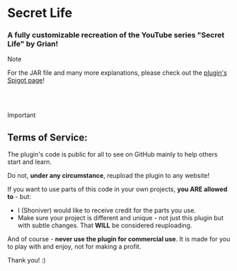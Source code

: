 # Secret Life
### A fully customizable recreation of the YouTube series "Secret Life" by Grian!
> [!NOTE]
> For the JAR file and many more explanations, please check out the [plugin's Spigot page](https://www.spigotmc.org/resources/secret-life.113977)!

<br/><br/>
> [!IMPORTANT]
> ## **Terms of Service:**
>  The plugin's code is public for all to see on GitHub mainly to help others start and learn.
>
> Do not, **under any circumstance**, reupload the plugin to any website!
>
> If you want to use parts of this code in your own projects, **you ARE allowed to** - but: 
>  - I (Shoniver) would like to receive credit for the parts you use.
>  - Make sure your project is different and unique - not just this plugin but with subtle changes. That **WILL** be considered reuploading.
> 
>  And of course - **never use the plugin for commercial use**. It is made for you to play with and enjoy, not for making a profit.
> 
>  Thank you! :)
